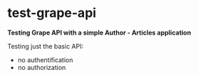 # test-grape-api
**Testing Grape API with a simple Author - Articles application**

Testing just the basic API:
- no authentification
- no authorization 
